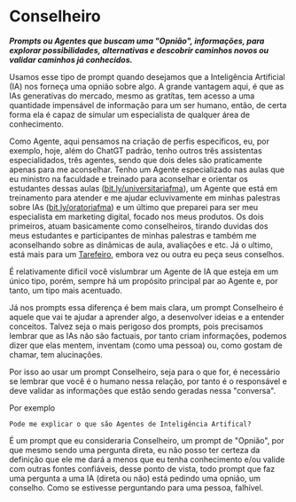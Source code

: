 # Conselheiro
***Prompts ou Agentes que buscam uma "Opnião", informações, para explorar possibilidades, alternativas e descobrir caminhos novos ou validar caminhos já conhecidos.***

Usamos esse tipo de prompt quando desejamos que a Inteligência Artificial (IA) nos forneça uma opnião sobre algo. A grande vantagem aqui, é que as IAs generativas do mercado, mesmo as gratítas, tem acesso a uma quantidade impensável de informação para um ser humano, então, de certa forma ela é capaz de simular um especialista de qualquer área de conhecimento.

Como Agente, aqui pensamos na criação de perfis específicos, eu, por exemplo, hoje, além do ChatGT padrão, tenho outros três assistentas especialidados, três agentes, sendo que dois deles são praticamente apenas para me aconselhar. Tenho um Agente especializado nas aulas que eu ministro na faculdade e treinado para aconselhar e orientar os estudantes dessas aulas ([bit.ly/universitariafma](http://bit.ly/universitariafma)), um Agente que está em treinamento para atender e me ajudar ecluvivamente em minhas palestras sobre IAs ([bit.ly/oratoriafma](https://bit.ly/oratoriafma)) e um último que preparei para ser meu especialista em marketing digital, focado nos meus produtos. Os dois primeiros, atuam basicamente como conselheiros, tirando duvidas dos meus estudantes e participantes de minhas palestras e também me aconselhando sobre as dinâmicas de aula, avaliações e etc. Já o ultimo, está mais para um [Tarefeiro](tarefeiro.md), embora vez ou outra eu peça seus conselhos.

É relativamente dificil você vislumbrar um Agente de IA que esteja em um único tipo, porém, sempre há um propósito principal par ao Agente e, por tanto, um tipo mais acentuado.

Já nos prompts essa diferença é bem mais clara, um prompt Conselheiro é aquele que vai te ajudar a aprender algo, a desenvolver ideias e a entender conceitos. Talvez seja o mais perigoso dos prompts, pois precisamos lembrar que as IAs não são factuais, por tanto criam informações, podemos dizer que elas mentem, inventam (como uma pessoa) ou, como gostam de chamar, tem alucinações.

Por isso ao usar um prompt Conselheiro, seja para o que for, é necessário se lembrar que você é o humano nessa relação, por tanto é o responsável e deve validar as informações que estão sendo geradas nessa "conversa".

Por exemplo
```
Pode me explicar o que são Agentes de Inteligência Artifical?
```
É um prompt que eu consideraria Conselheiro, um prompt de "Opnião", por que mesmo sendo uma pergunta direta, eu não posso ter certeza da definição que ele me dará a menos que eu tenha conhecimento e/ou valide com outras fontes confiáveis, desse ponto de vista, todo prompt que faz uma pergunta a uma IA (direta ou não) está pedindo uma opnião, um conselho. Como se estivesse perguntando para uma pessoa, falhível.

